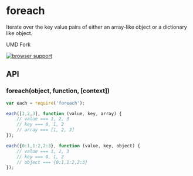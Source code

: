 
# foreach

Iterate over the key value pairs of either an array-like object or a dictionary like object.

UMD Fork

[![browser support][1]][2]

## API

### foreach(object, function, [context])

```js
var each = require('foreach');

each([1,2,3], function (value, key, array) {
    // value === 1, 2, 3
    // key === 0, 1, 2
    // array === [1, 2, 3]
});

each({0:1,1:2,2:3}, function (value, key, object) {
    // value === 1, 2, 3
    // key === 0, 1, 2
    // object === {0:1,1:2,2:3}
});
```

[1]: https://ci.testling.com/manuelstofer/foreach.png
[2]: https://ci.testling.com/manuelstofer/foreach

